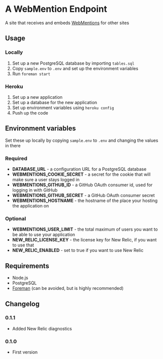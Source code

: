 # A WebMention Endpoint

A site that receives and embeds [WebMentions](http://indiewebcamp.com/webmention) for other sites

## Usage

### Locally

1. Set up a new PostgreSQL database by importing `tables.sql`
2. Copy `sample.env` to `.env` and set up the environment variables
3. Run `foreman start`

### Heroku

1. Set up a new application
2. Set up a database for the new application
2. Set up environment variables using `heroku config`
3. Push up the code

## Environment variables

Set these up locally by copying `sample.env` to `.env` and changing the values in there

### Required

* **DATABASE_URL** - a configuration URL for a PostgreSQL database
* **WEBMENTIONS_COOKIE_SECRET** - a secret for the cookie that will make sure a user stays logged in
* **WEBMENTIONS_GITHUB_ID** - a GitHub OAuth consumer id, used for logging in with GitHub
* **WEBMENTIONS_GITHUB_SECRET** - a GitHub OAuth consumer secret
* **WEBMENTIONS_HOSTNAME** - the hostname of the place your hosting the application on


### Optional

* **WEBMENTIONS_USER_LIMIT** - the total maximum of users you want to be able to use your application
* **NEW_RELIC_LICENSE_KEY** - the license key for New Relic, if you want to use that
* **NEW_RELIC_ENABLED** - set to true if you want to use New Relic

## Requirements

* Node.js
* PostgreSQL
* [Foreman](http://ddollar.github.io/foreman/) (can be avoided, but is highly recommended)

## Changelog

### 0.1.1

* Added New Relic diagnostics

### 0.1.0

* First version
